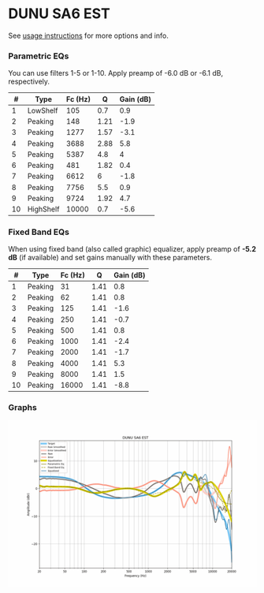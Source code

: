 # DUNU SA6 EST
See [usage instructions](https://github.com/jaakkopasanen/AutoEq#usage) for more options and info.

### Parametric EQs
You can use filters 1-5 or 1-10. Apply preamp of -6.0 dB or -6.1 dB, respectively.

|   # | Type      |   Fc (Hz) |    Q |   Gain (dB) |
|-----|-----------|-----------|------|-------------|
|   1 | LowShelf  |       105 | 0.7  |         0.9 |
|   2 | Peaking   |       148 | 1.21 |        -1.9 |
|   3 | Peaking   |      1277 | 1.57 |        -3.1 |
|   4 | Peaking   |      3688 | 2.88 |         5.8 |
|   5 | Peaking   |      5387 | 4.8  |         4   |
|   6 | Peaking   |       481 | 1.82 |         0.4 |
|   7 | Peaking   |      6612 | 6    |        -1.8 |
|   8 | Peaking   |      7756 | 5.5  |         0.9 |
|   9 | Peaking   |      9724 | 1.92 |         4.7 |
|  10 | HighShelf |     10000 | 0.7  |        -5.6 |

### Fixed Band EQs
When using fixed band (also called graphic) equalizer, apply preamp of **-5.2 dB** (if available) and set gains manually with these parameters.

|   # | Type    |   Fc (Hz) |    Q |   Gain (dB) |
|-----|---------|-----------|------|-------------|
|   1 | Peaking |        31 | 1.41 |         0.8 |
|   2 | Peaking |        62 | 1.41 |         0.8 |
|   3 | Peaking |       125 | 1.41 |        -1.6 |
|   4 | Peaking |       250 | 1.41 |        -0.7 |
|   5 | Peaking |       500 | 1.41 |         0.8 |
|   6 | Peaking |      1000 | 1.41 |        -2.4 |
|   7 | Peaking |      2000 | 1.41 |        -1.7 |
|   8 | Peaking |      4000 | 1.41 |         5.3 |
|   9 | Peaking |      8000 | 1.41 |         1.5 |
|  10 | Peaking |     16000 | 1.41 |        -8.8 |

### Graphs
![](./DUNU%20SA6%20EST.png)
